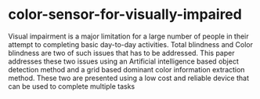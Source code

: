 # color-sensor-for-visually-impaired

Visual impairment is a major limitation for a large number of people in their attempt to completing basic day-to-day activities. Total blindness and Color blindness are two of such issues that has to be addressed. This paper addresses these two issues using an Artificial intelligence based object detection method and a grid based dominant color information extraction method. These two are presented using a low cost and reliable device that can be used to complete multiple tasks
